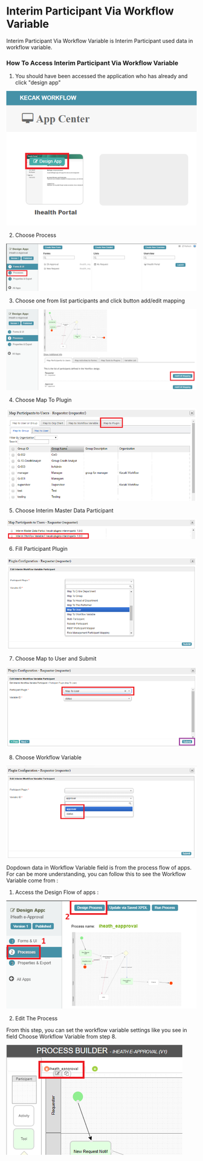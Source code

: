 # Interim Participant Via Workflow Variable

Interim Participant Via Workflow Variable is Interim Participant used data in workflow variable.

<h3> How To Access Interim Participant Via Workflow Variable </h3>

1. You should have been accessed the application who has already and click "design app"

<img src="https://raw.githubusercontent.com/kinnara-digital-studio/kecak-workflow/master/docs/assets/interim_designApp.png" alt="interim_designApp.png" />

2. Choose Process

<img src="https://raw.githubusercontent.com/kinnara-digital-studio/kecak-workflow/master/docs/assets/interim_process.png" alt="interim_process.png" />

3. Choose one from list participants and click button add/edit mapping

<img src="https://raw.githubusercontent.com/kinnara-digital-studio/kecak-workflow/master/docs/assets/interim_editMapping.png" alt="interim_editMapping.png" />

4. Choose Map To Plugin

<img src="https://raw.githubusercontent.com/kinnara-digital-studio/kecak-workflow/master/docs/assets/interim_mapToPlugin.png" alt="interim_mapToPlugin.png" />

5. Choose Interim Master Data Participant

<img src="https://raw.githubusercontent.com/kinnara-digital-studio/kecak-workflow/master/docs/assets/interim_wv_participant.png" alt="interim_wv_participant.png" />

6. Fill Participant Plugin

<img src="https://raw.githubusercontent.com/kinnara-digital-studio/kecak-workflow/master/docs/assets/interim_workflowVariable_chooseParticipant.png" alt="interim_wv_chooseParticipant.png" />

7. Choose Map to User and Submit

<img src="https://raw.githubusercontent.com/kinnara-digital-studio/kecak-workflow/master/docs/assets/interim_wv_chooseParticipant2.png" alt="interim_wv_chooseParticipant2.png" />

8. Choose Workflow Variable

<img src="https://raw.githubusercontent.com/kinnara-digital-studio/kecak-workflow/master/docs/assets/interim_wv_chooseWV2.png" alt="interim_wv_chooseWV2" />

Dopdown data in Workflow Variable field is from the process flow of apps.
For can be more understanding, you can follow this to see the Workflow Variable come from :

1. Access the Design Flow of apps :

<img src="https://raw.githubusercontent.com/kinnara-digital-studio/kecak-workflow/master/docs/assets/interim_wv_setWV1.png" alt="interim_wv_setWV1" />

2. Edit The Process

From this step, you can set the workflow variable settings like you see in field Choose Workflow Variable from step 8.

<img src="https://raw.githubusercontent.com/kinnara-digital-studio/kecak-workflow/master/docs/assets/interim_wv_setWV2.png" alt="interim_wv_setWV2" />
